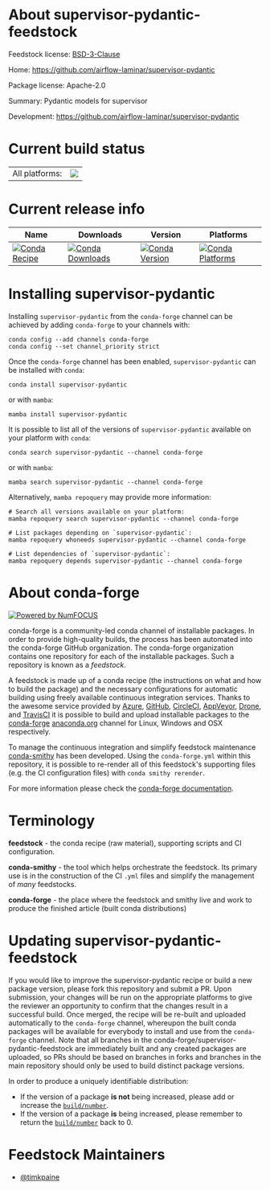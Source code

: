 About supervisor-pydantic-feedstock
===================================

Feedstock license: [BSD-3-Clause](https://github.com/conda-forge/supervisor-pydantic-feedstock/blob/main/LICENSE.txt)

Home: https://github.com/airflow-laminar/supervisor-pydantic

Package license: Apache-2.0

Summary: Pydantic models for supervisor

Development: https://github.com/airflow-laminar/supervisor-pydantic

Current build status
====================


<table><tr><td>All platforms:</td>
    <td>
      <a href="https://dev.azure.com/conda-forge/feedstock-builds/_build/latest?definitionId=24822&branchName=main">
        <img src="https://dev.azure.com/conda-forge/feedstock-builds/_apis/build/status/supervisor-pydantic-feedstock?branchName=main">
      </a>
    </td>
  </tr>
</table>

Current release info
====================

| Name | Downloads | Version | Platforms |
| --- | --- | --- | --- |
| [![Conda Recipe](https://img.shields.io/badge/recipe-supervisor--pydantic-green.svg)](https://anaconda.org/conda-forge/supervisor-pydantic) | [![Conda Downloads](https://img.shields.io/conda/dn/conda-forge/supervisor-pydantic.svg)](https://anaconda.org/conda-forge/supervisor-pydantic) | [![Conda Version](https://img.shields.io/conda/vn/conda-forge/supervisor-pydantic.svg)](https://anaconda.org/conda-forge/supervisor-pydantic) | [![Conda Platforms](https://img.shields.io/conda/pn/conda-forge/supervisor-pydantic.svg)](https://anaconda.org/conda-forge/supervisor-pydantic) |

Installing supervisor-pydantic
==============================

Installing `supervisor-pydantic` from the `conda-forge` channel can be achieved by adding `conda-forge` to your channels with:

```
conda config --add channels conda-forge
conda config --set channel_priority strict
```

Once the `conda-forge` channel has been enabled, `supervisor-pydantic` can be installed with `conda`:

```
conda install supervisor-pydantic
```

or with `mamba`:

```
mamba install supervisor-pydantic
```

It is possible to list all of the versions of `supervisor-pydantic` available on your platform with `conda`:

```
conda search supervisor-pydantic --channel conda-forge
```

or with `mamba`:

```
mamba search supervisor-pydantic --channel conda-forge
```

Alternatively, `mamba repoquery` may provide more information:

```
# Search all versions available on your platform:
mamba repoquery search supervisor-pydantic --channel conda-forge

# List packages depending on `supervisor-pydantic`:
mamba repoquery whoneeds supervisor-pydantic --channel conda-forge

# List dependencies of `supervisor-pydantic`:
mamba repoquery depends supervisor-pydantic --channel conda-forge
```


About conda-forge
=================

[![Powered by
NumFOCUS](https://img.shields.io/badge/powered%20by-NumFOCUS-orange.svg?style=flat&colorA=E1523D&colorB=007D8A)](https://numfocus.org)

conda-forge is a community-led conda channel of installable packages.
In order to provide high-quality builds, the process has been automated into the
conda-forge GitHub organization. The conda-forge organization contains one repository
for each of the installable packages. Such a repository is known as a *feedstock*.

A feedstock is made up of a conda recipe (the instructions on what and how to build
the package) and the necessary configurations for automatic building using freely
available continuous integration services. Thanks to the awesome service provided by
[Azure](https://azure.microsoft.com/en-us/services/devops/), [GitHub](https://github.com/),
[CircleCI](https://circleci.com/), [AppVeyor](https://www.appveyor.com/),
[Drone](https://cloud.drone.io/welcome), and [TravisCI](https://travis-ci.com/)
it is possible to build and upload installable packages to the
[conda-forge](https://anaconda.org/conda-forge) [anaconda.org](https://anaconda.org/)
channel for Linux, Windows and OSX respectively.

To manage the continuous integration and simplify feedstock maintenance
[conda-smithy](https://github.com/conda-forge/conda-smithy) has been developed.
Using the ``conda-forge.yml`` within this repository, it is possible to re-render all of
this feedstock's supporting files (e.g. the CI configuration files) with ``conda smithy rerender``.

For more information please check the [conda-forge documentation](https://conda-forge.org/docs/).

Terminology
===========

**feedstock** - the conda recipe (raw material), supporting scripts and CI configuration.

**conda-smithy** - the tool which helps orchestrate the feedstock.
                   Its primary use is in the construction of the CI ``.yml`` files
                   and simplify the management of *many* feedstocks.

**conda-forge** - the place where the feedstock and smithy live and work to
                  produce the finished article (built conda distributions)


Updating supervisor-pydantic-feedstock
======================================

If you would like to improve the supervisor-pydantic recipe or build a new
package version, please fork this repository and submit a PR. Upon submission,
your changes will be run on the appropriate platforms to give the reviewer an
opportunity to confirm that the changes result in a successful build. Once
merged, the recipe will be re-built and uploaded automatically to the
`conda-forge` channel, whereupon the built conda packages will be available for
everybody to install and use from the `conda-forge` channel.
Note that all branches in the conda-forge/supervisor-pydantic-feedstock are
immediately built and any created packages are uploaded, so PRs should be based
on branches in forks and branches in the main repository should only be used to
build distinct package versions.

In order to produce a uniquely identifiable distribution:
 * If the version of a package **is not** being increased, please add or increase
   the [``build/number``](https://docs.conda.io/projects/conda-build/en/latest/resources/define-metadata.html#build-number-and-string).
 * If the version of a package **is** being increased, please remember to return
   the [``build/number``](https://docs.conda.io/projects/conda-build/en/latest/resources/define-metadata.html#build-number-and-string)
   back to 0.

Feedstock Maintainers
=====================

* [@timkpaine](https://github.com/timkpaine/)


<!-- dummy commit to enable rerendering -->

